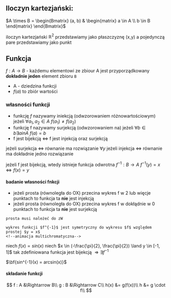 ## Iloczyn kartezjański:
$A \times B = \begin{Bmatrix} (a, b) & \begin{matrix} a \in A \\ b \in B \end{matrix} \end{Bmatrix}$

iloczyn kartezjański $\mathbb{R}^2$ przedstawiamy jako płaszczyznę (x,y)
a pojedynczą pare przedstawiamy jako punkt

## Funkcja

$f: A \rightarrow B$ - każdemu elementowi ze zbiour A
jest przyporządkowany **dokładnie jeden** element zbioru `B`

- A - dziedzina funkcji
- $f(a)$ to zbiór wartości

### własności funkcji

- funkcję $f$ nazywamy iniekcją (odwzorowaniem różnowartościowym)
jeżeli $\forall a_1, a_2 \in A ~ f(a_1) \neq f(a_2)$
- funkcję f nazywamy surjekcją (odwzorowaniem na) jeżeli
$\forall b \in b \exists a in A ~ f(a) = b$
- f jest bijekcją $\Leftrightarrow$ f jest injekcją oraz surjekcją

jeżeli surjekcja $\Leftrightarrow$ równanie ma rozwiązanie $\forall y$
jeżeli injekcja $\Leftrightarrow$ równanie ma dokładnie jedno rozwiązanie

jeżeli f jest bijekcją, wtedy istnieje funkcja odwrotna $f^{-1}: B \rightarrow A ~ f^{-1}(y) = x \Leftrightarrow f(x) = y$

#### badanie własności fnkcji

- jeżeli prosta (równoległa do OX) przecina wykres f w 2 lub więcje punktach
to funkcja ta **nie** jest injekcją
- jeżeli prosta (równoległa do OX) przecina wykres f w dokłądnie w 0 punktach
to funkcja ta **nie** jest surjekcją

```{important}
prosta musi należeć do zW
```

```{important}
wykres funkcji $f^{-1}$ jest symetryczny do wykresu $f$ względem
prostej $y = x$
<!--animacja multichromatyczna-->
```

niech $f(x) = sin(x)$ 
niech $x \in (-\frac{\pi}{2}, \frac{\pi}{2}) \land y \in [-1, 1]$
tak zdefiniowana funkcja jest bijekcją $\Rightarrow \exists f^{-1}$

$\bf{sin^{-1}(x) = arcsin(x)}$

#### składanie funkcji

$$
f : A &\Rightarrow B\\
g : B &\Rightarrow C\\
h(x) &= g(f(x))\\
h &= g \cdot f\\
$$
